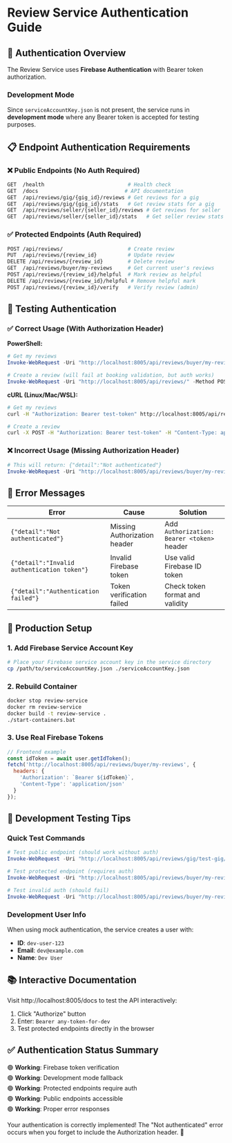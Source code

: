 # Review Service Authentication Guide

## 🔐 Authentication Overview

The Review Service uses **Firebase Authentication** with Bearer token authorization.

### Development Mode
Since `serviceAccountKey.json` is not present, the service runs in **development mode** where any Bearer token is accepted for testing purposes.

## 📋 Endpoint Authentication Requirements

### ❌ **Public Endpoints (No Auth Required)**
```bash
GET  /health                           # Health check
GET  /docs                            # API documentation  
GET  /api/reviews/gig/{gig_id}/reviews # Get reviews for a gig
GET  /api/reviews/gig/{gig_id}/stats   # Get review stats for a gig
GET  /api/reviews/seller/{seller_id}/reviews # Get reviews for seller
GET  /api/reviews/seller/{seller_id}/stats   # Get seller review stats
```

### ✅ **Protected Endpoints (Auth Required)**
```bash
POST /api/reviews/                     # Create review
PUT  /api/reviews/{review_id}          # Update review
DELETE /api/reviews/{review_id}        # Delete review
GET  /api/reviews/buyer/my-reviews     # Get current user's reviews
POST /api/reviews/{review_id}/helpful  # Mark review as helpful
DELETE /api/reviews/{review_id}/helpful # Remove helpful mark
POST /api/reviews/{review_id}/verify   # Verify review (admin)
```

## 🧪 Testing Authentication

### ✅ **Correct Usage (With Authorization Header)**

**PowerShell:**
```powershell
# Get my reviews
Invoke-WebRequest -Uri "http://localhost:8005/api/reviews/buyer/my-reviews" -Headers @{"Authorization" = "Bearer any-token-works"}

# Create a review (will fail at booking validation, but auth works)
Invoke-WebRequest -Uri "http://localhost:8005/api/reviews/" -Method POST -Headers @{"Authorization" = "Bearer test-token"; "Content-Type" = "application/json"} -Body '{"booking_id": "test-123", "rating": 5, "comment": "Great!", "gig_id": "gig-123"}'
```

**cURL (Linux/Mac/WSL):**
```bash
# Get my reviews
curl -H "Authorization: Bearer test-token" http://localhost:8005/api/reviews/buyer/my-reviews

# Create a review
curl -X POST -H "Authorization: Bearer test-token" -H "Content-Type: application/json" -d '{"booking_id": "test-123", "rating": 5, "comment": "Great!", "gig_id": "gig-123"}' http://localhost:8005/api/reviews/
```

### ❌ **Incorrect Usage (Missing Authorization Header)**

```powershell
# This will return: {"detail":"Not authenticated"}
Invoke-WebRequest -Uri "http://localhost:8005/api/reviews/buyer/my-reviews"
```

## 🔧 Error Messages

| Error | Cause | Solution |
|-------|--------|----------|
| `{"detail":"Not authenticated"}` | Missing Authorization header | Add `Authorization: Bearer <token>` header |
| `{"detail":"Invalid authentication token"}` | Invalid Firebase token | Use valid Firebase ID token |
| `{"detail":"Authentication failed"}` | Token verification failed | Check token format and validity |

## 🚀 Production Setup

### 1. **Add Firebase Service Account Key**
```bash
# Place your Firebase service account key in the service directory
cp /path/to/serviceAccountKey.json ./serviceAccountKey.json
```

### 2. **Rebuild Container**
```bash
docker stop review-service
docker rm review-service
docker build -t review-service .
./start-containers.bat
```

### 3. **Use Real Firebase Tokens**
```javascript
// Frontend example
const idToken = await user.getIdToken();
fetch('http://localhost:8005/api/reviews/buyer/my-reviews', {
  headers: {
    'Authorization': `Bearer ${idToken}`,
    'Content-Type': 'application/json'
  }
});
```

## 🧪 Development Testing Tips

### Quick Test Commands
```powershell
# Test public endpoint (should work without auth)
Invoke-WebRequest -Uri "http://localhost:8005/api/reviews/gig/test-gig/reviews"

# Test protected endpoint (requires auth)
Invoke-WebRequest -Uri "http://localhost:8005/api/reviews/buyer/my-reviews" -Headers @{"Authorization" = "Bearer dev-token"}

# Test invalid auth (should fail)
Invoke-WebRequest -Uri "http://localhost:8005/api/reviews/buyer/my-reviews"
```

### Development User Info
When using mock authentication, the service creates a user with:
- **ID**: `dev-user-123`
- **Email**: `dev@example.com` 
- **Name**: `Dev User`

## 📚 Interactive Documentation

Visit http://localhost:8005/docs to test the API interactively:

1. Click "Authorize" button
2. Enter: `Bearer any-token-for-dev`
3. Test protected endpoints directly in the browser

## ✅ Authentication Status Summary

🟢 **Working**: Firebase token verification  
🟢 **Working**: Development mode fallback  
🟢 **Working**: Protected endpoints require auth  
🟢 **Working**: Public endpoints accessible  
🟢 **Working**: Proper error responses  

Your authentication is correctly implemented! The "Not authenticated" error occurs when you forget to include the Authorization header. 🎉
